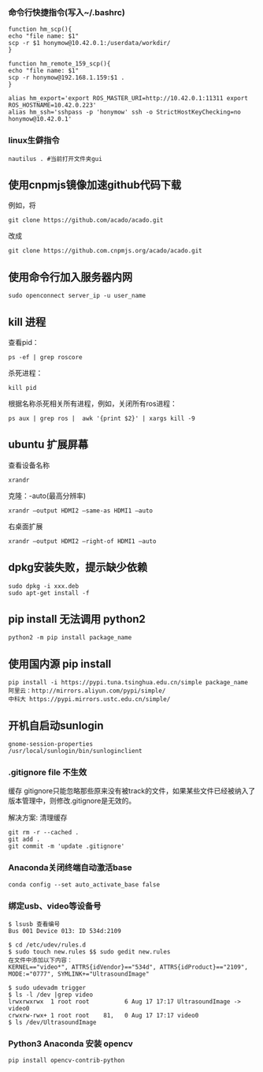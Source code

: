 ### 命令行快捷指令(写入~/.bashrc)
```
function hm_scp(){
echo "file name: $1"
scp -r $1 honymow@10.42.0.1:/userdata/workdir/
}

function hm_remote_159_scp(){
echo "file name: $1"
scp -r honymow@192.168.1.159:$1 .
}

alias hm_export='export ROS_MASTER_URI=http://10.42.0.1:11311 export ROS_HOSTNAME=10.42.0.223'
alias hm_ssh='sshpass -p 'honymow' ssh -o StrictHostKeyChecking=no honymow@10.42.0.1'
```

### linux生僻指令

```
nautilus . #当前打开文件夹gui
```

## 使用cnpmjs镜像加速github代码下载

例如，将

```
git clone https://github.com/acado/acado.git
```

改成

```
git clone https://github.com.cnpmjs.org/acado/acado.git
```

##  使用命令行加入服务器内网

```
sudo openconnect server_ip -u user_name
```

##  kill 进程

查看pid：

```
ps -ef | grep roscore
```

杀死进程：

```
kill pid
```

根据名称杀死相关所有进程，例如，关闭所有ros进程：

```
ps aux | grep ros |  awk '{print $2}' | xargs kill -9
```

## ubuntu 扩展屏幕

查看设备名称

```
xrandr
```

克隆：-auto(最高分辨率)

```
xrandr –output HDMI2 –same-as HDMI1 –auto
```

右桌面扩展

```
xrandr –output HDMI2 –right-of HDMI1 –auto
```

## dpkg安装失败，提示缺少依赖

```
sudo dpkg -i xxx.deb
sudo apt-get install -f
```

## pip install 无法调用 python2

```
python2 -m pip install package_name
```

## 使用国内源 pip install

```
pip install -i https://pypi.tuna.tsinghua.edu.cn/simple package_name
阿里云：http://mirrors.aliyun.com/pypi/simple/
中科大 https://pypi.mirrors.ustc.edu.cn/simple/
```

## 开机自启动sunlogin

```
gnome-session-properties
/usr/local/sunlogin/bin/sunloginclient
```

### .gitignore file 不生效

缓存 gitignore只能忽略那些原来没有被track的文件，如果某些文件已经被纳入了版本管理中，则修改.gitignore是无效的。

解决方案: 清理缓存

```
git rm -r --cached .
git add .
git commit -m 'update .gitignore'
```

### Anaconda关闭终端自动激活base

```
conda config --set auto_activate_base false
```

### 绑定usb、video等设备号

```
$ lsusb 查看编号
Bus 001 Device 013: ID 534d:2109 

$ cd /etc/udev/rules.d
$ sudo touch new.rules $$ sudo gedit new.rules
在文件中添加以下内容：
KERNEL=="video*", ATTRS{idVendor}=="534d", ATTRS{idProduct}=="2109", MODE:="0777", SYMLINK+="UltrasoundImage"

$ sudo udevadm trigger
$ ls -l /dev |grep video
lrwxrwxrwx  1 root root          6 Aug 17 17:17 UltrasoundImage -> video0
crwxrw-rwx+ 1 root root    81,   0 Aug 17 17:17 video0
$ ls /dev/UltrasoundImage
```

### Python3 Anaconda 安装 opencv

```
pip install opencv-contrib-python
```



